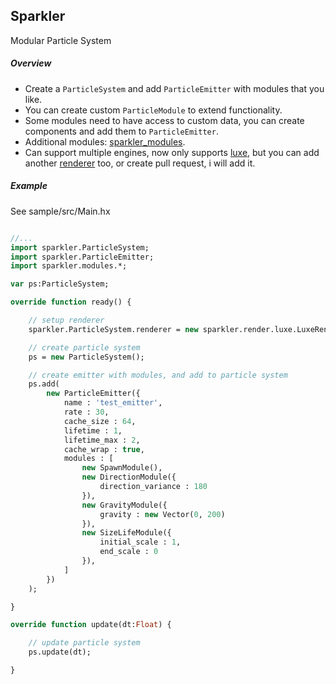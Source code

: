 ## Sparkler  
Modular Particle System 

##### Overview  
* Create a `ParticleSystem` and add `ParticleEmitter` with modules that you like.  
* You can create custom `ParticleModule` to extend functionality.  
* Some modules need to have access to custom data, you can create components and add them to `ParticleEmitter`.  
* Additional modules: [sparkler_modules](https://github.com/RudenkoArts/sparkler_modules).  
* Can support multiple engines, now only supports [luxe](https://github.com/underscorediscovery/luxe), but you can add another [renderer](https://github.com/RudenkoArts/sparkler/tree/master/sparkler/render) too, or create pull request, i will add it.  

##### Example  
See sample/src/Main.hx  

```haxe

//...
import sparkler.ParticleSystem;
import sparkler.ParticleEmitter;
import sparkler.modules.*;

var ps:ParticleSystem;

override function ready() {

	// setup renderer
	sparkler.ParticleSystem.renderer = new sparkler.render.luxe.LuxeRenderer();

	// create particle system
	ps = new ParticleSystem();

	// create emitter with modules, and add to particle system
	ps.add( 
		new ParticleEmitter({
			name : 'test_emitter', 
			rate : 30,
			cache_size : 64,
			lifetime : 1,
			lifetime_max : 2,
			cache_wrap : true,
			modules : [
				new SpawnModule(),
				new DirectionModule({
					direction_variance : 180
				}),
				new GravityModule({
					gravity : new Vector(0, 200)
				}),
				new SizeLifeModule({
					initial_scale : 1,
					end_scale : 0
				}),
			]
		})
	);

}

override function update(dt:Float) {

	// update particle system
	ps.update(dt);

}


```
